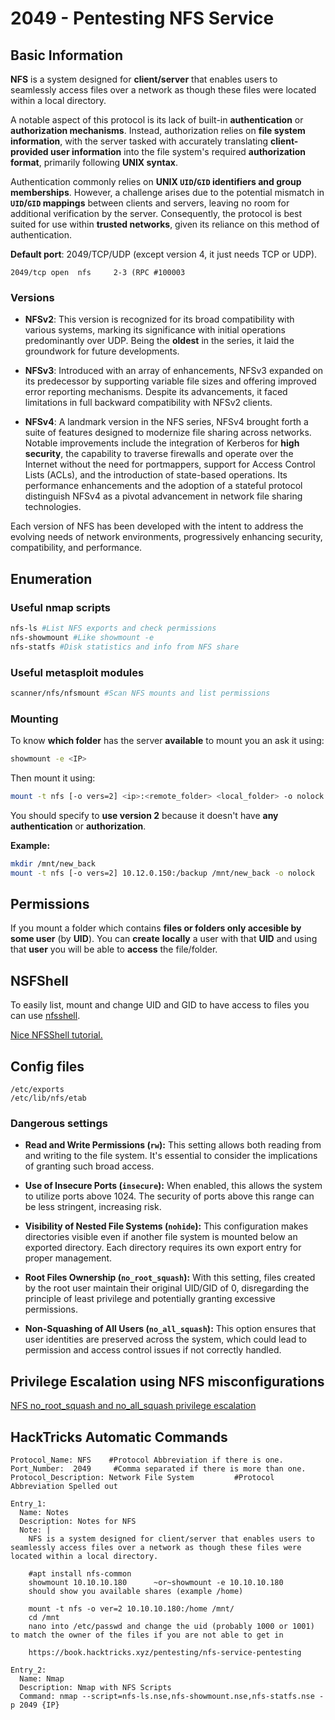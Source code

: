 # 2049 - Pentesting NFS Service





## **Basic Information**

**NFS** is a system designed for **client/server** that enables users to seamlessly access files over a network as though these files were located within a local directory. 

A notable aspect of this protocol is its lack of built-in **authentication** or **authorization mechanisms**. Instead, authorization relies on **file system information**, with the server tasked with accurately translating **client-provided user information** into the file system's required **authorization format**, primarily following **UNIX syntax**.

Authentication commonly relies on **UNIX `UID`/`GID` identifiers and group memberships**. However, a challenge arises due to the potential mismatch in **`UID`/`GID` mappings** between clients and servers, leaving no room for additional verification by the server. Consequently, the protocol is best suited for use within **trusted networks**, given its reliance on this method of authentication.

**Default port**: 2049/TCP/UDP (except version 4, it just needs TCP or UDP).&#x20;

```
2049/tcp open  nfs     2-3 (RPC #100003
```

### Versions

- **NFSv2**: This version is recognized for its broad compatibility with various systems, marking its significance with initial operations predominantly over UDP. Being the **oldest** in the series, it laid the groundwork for future developments.

- **NFSv3**: Introduced with an array of enhancements, NFSv3 expanded on its predecessor by supporting variable file sizes and offering improved error reporting mechanisms. Despite its advancements, it faced limitations in full backward compatibility with NFSv2 clients.

- **NFSv4**: A landmark version in the NFS series, NFSv4 brought forth a suite of features designed to modernize file sharing across networks. Notable improvements include the integration of Kerberos for **high security**, the capability to traverse firewalls and operate over the Internet without the need for portmappers, support for Access Control Lists (ACLs), and the introduction of state-based operations. Its performance enhancements and the adoption of a stateful protocol distinguish NFSv4 as a pivotal advancement in network file sharing technologies.

Each version of NFS has been developed with the intent to address the evolving needs of network environments, progressively enhancing security, compatibility, and performance.

## Enumeration

### Useful nmap scripts

```bash
nfs-ls #List NFS exports and check permissions
nfs-showmount #Like showmount -e
nfs-statfs #Disk statistics and info from NFS share
```

### Useful metasploit modules

```bash
scanner/nfs/nfsmount #Scan NFS mounts and list permissions
```

### Mounting

To know **which folder** has the server **available** to mount you an ask it using:

```bash
showmount -e <IP>
```

Then mount it using:

```bash
mount -t nfs [-o vers=2] <ip>:<remote_folder> <local_folder> -o nolock
```

You should specify to **use version 2** because it doesn't have **any** **authentication** or **authorization**.

**Example:**

```bash
mkdir /mnt/new_back
mount -t nfs [-o vers=2] 10.12.0.150:/backup /mnt/new_back -o nolock
```

## Permissions

If you mount a folder which contains **files or folders only accesible by some user** (by **UID**). You can **create** **locally** a user with that **UID** and using that **user** you will be able to **access** the file/folder.

## NSFShell

To easily list, mount and change UID and GID to have access to files you can use [nfsshell](https://github.com/NetDirect/nfsshell).

[Nice NFSShell tutorial.](https://www.pentestpartners.com/security-blog/using-nfsshell-to-compromise-older-environments/)

## Config files

```
/etc/exports
/etc/lib/nfs/etab
```

### Dangerous settings

- **Read and Write Permissions (`rw`):** This setting allows both reading from and writing to the file system. It's essential to consider the implications of granting such broad access.

- **Use of Insecure Ports (`insecure`):** When enabled, this allows the system to utilize ports above 1024. The security of ports above this range can be less stringent, increasing risk.

- **Visibility of Nested File Systems (`nohide`):** This configuration makes directories visible even if another file system is mounted below an exported directory. Each directory requires its own export entry for proper management.

- **Root Files Ownership (`no_root_squash`):** With this setting, files created by the root user maintain their original UID/GID of 0, disregarding the principle of least privilege and potentially granting excessive permissions.

- **Non-Squashing of All Users (`no_all_squash`):** This option ensures that user identities are preserved across the system, which could lead to permission and access control issues if not correctly handled.

## Privilege Escalation using NFS misconfigurations

[NFS no\_root\_squash and no\_all\_squash privilege escalation](../linux-hardening/privilege-escalation/nfs-no\_root\_squash-misconfiguration-pe.md)

## HackTricks Automatic Commands

```
Protocol_Name: NFS    #Protocol Abbreviation if there is one.
Port_Number:  2049     #Comma separated if there is more than one.
Protocol_Description: Network File System         #Protocol Abbreviation Spelled out

Entry_1:
  Name: Notes
  Description: Notes for NFS
  Note: |
    NFS is a system designed for client/server that enables users to seamlessly access files over a network as though these files were located within a local directory. 

    #apt install nfs-common
    showmount 10.10.10.180      ~or~showmount -e 10.10.10.180
    should show you available shares (example /home)

    mount -t nfs -o ver=2 10.10.10.180:/home /mnt/
    cd /mnt
    nano into /etc/passwd and change the uid (probably 1000 or 1001) to match the owner of the files if you are not able to get in

    https://book.hacktricks.xyz/pentesting/nfs-service-pentesting

Entry_2:
  Name: Nmap
  Description: Nmap with NFS Scripts
  Command: nmap --script=nfs-ls.nse,nfs-showmount.nse,nfs-statfs.nse -p 2049 {IP}
```




